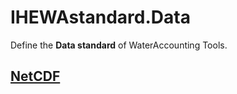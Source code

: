 # IHEWAstandard.Data

Define the **Data standard** of WaterAccounting Tools.

## [NetCDF](NetCDF.md)

